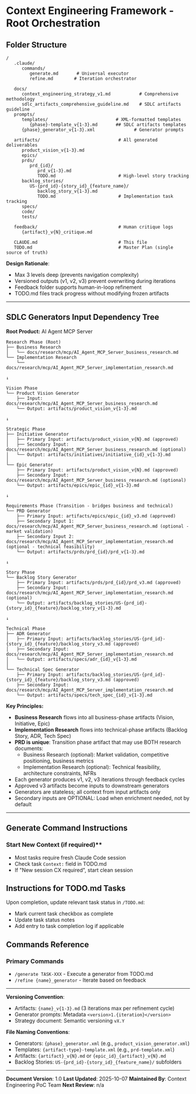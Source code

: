 # Context Engineering Framework - Root Orchestration

## Folder Structure

```
/
   .claude/
      commands/
         generate.md       # Universal executor
         refine.md        # Iteration orchestrator

   docs/
      context_engineering_strategy_v1.md           # Comprehensive methodology
      sdlc_artifacts_comprehensive_guideline.md    # SDLC artifacts guideline               
   prompts/
      templates/                          # XML-formatted templates
         {phase}-template_v{1-3}.md       ## SDLC artifacts templates 
      {phase}_generator_v{1-3}.xml               # Generator prompts

   artifacts/                              # All generated deliverables
      product_vision_v{1-3}.md
      epics/
      prds/
         prd_{id}/
            prd_v{1-3}.md
            TODO.md                        # High-level story tracking
      backlog_stories/
         US-{prd_id}-{story_id}_{feature_name}/
            backlog_story_v{1-3}.md
            TODO.md                        # Implementation task tracking
      specs/
      code/
      tests/

   feedback/                               # Human critique logs
      {artifact}_v{N}_critique.md

   CLAUDE.md                               # This file
   TODO.md                                 # Master Plan (single source of truth)
```

**Design Rationale**:
- Max 3 levels deep (prevents navigation complexity)
- Versioned outputs (v1, v2, v3) prevent overwriting during iterations
- Feedback folder supports human-in-loop refinement
- TODO.md files track progress without modifying frozen artifacts

---

## SDLC Generators Input Dependency Tree

**Root Product:** AI Agent MCP Server

```
Research Phase (Root)
├── Business Research
│   └── docs/research/mcp/AI_Agent_MCP_Server_business_research.md
└── Implementation Research
    └── docs/research/mcp/AI_Agent_MCP_Server_implementation_research.md

↓

Vision Phase
└── Product Vision Generator
    ├── Input: docs/research/mcp/AI_Agent_MCP_Server_business_research.md
    └── Output: artifacts/product_vision_v{1-3}.md

↓

Strategic Phase
├── Initiative Generator
│   ├── Primary Input: artifacts/product_vision_v{N}.md (approved)
│   ├── Secondary Input: docs/research/mcp/AI_Agent_MCP_Server_business_research.md (optional)
│   └── Output: artifacts/initiatives/initiative_{id}_v{1-3}.md
│
└── Epic Generator
    ├── Primary Input: artifacts/product_vision_v{N}.md (approved)
    ├── Secondary Input: docs/research/mcp/AI_Agent_MCP_Server_business_research.md (optional)
    └── Output: artifacts/epics/epic_{id}_v{1-3}.md

↓

Requirements Phase (Transition - bridges business and technical)
└── PRD Generator
    ├── Primary Input: artifacts/epics/epic_{id}_v3.md (approved)
    ├── Secondary Input 1: docs/research/mcp/AI_Agent_MCP_Server_business_research.md (optional - market validation)
    ├── Secondary Input 2: docs/research/mcp/AI_Agent_MCP_Server_implementation_research.md (optional - technical feasibility)
    └── Output: artifacts/prds/prd_{id}/prd_v{1-3}.md

↓

Story Phase
└── Backlog Story Generator
    ├── Primary Input: artifacts/prds/prd_{id}/prd_v3.md (approved)
    ├── Secondary Input: docs/research/mcp/AI_Agent_MCP_Server_implementation_research.md (optional)
    └── Output: artifacts/backlog_stories/US-{prd_id}-{story_id}_{feature}/backlog_story_v{1-3}.md

↓

Technical Phase
├── ADR Generator
│   ├── Primary Input: artifacts/backlog_stories/US-{prd_id}-{story_id}_{feature}/backlog_story_v3.md (approved)
│   ├── Secondary Input: docs/research/mcp/AI_Agent_MCP_Server_implementation_research.md
│   └── Output: artifacts/specs/adr_{id}_v{1-3}.md
│
└── Technical Spec Generator
    ├── Primary Input: artifacts/backlog_stories/US-{prd_id}-{story_id}_{feature}/backlog_story_v3.md (approved)
    ├── Secondary Input: docs/research/mcp/AI_Agent_MCP_Server_implementation_research.md
    └── Output: artifacts/specs/tech_spec_{id}_v{1-3}.md
```

**Key Principles:**
- **Business Research** flows into all business-phase artifacts (Vision, Initiative, Epic)
- **Implementation Research** flows into technical-phase artifacts (Backlog Story, ADR, Tech Spec)
- **PRD is unique**: Transition phase artifact that may use BOTH research documents:
  - Business Research (optional): Market validation, competitive positioning, business metrics
  - Implementation Research (optional): Technical feasibility, architecture constraints, NFRs
- Each generator produces v1, v2, v3 iterations through feedback cycles
- Approved v3 artifacts become inputs to downstream generators
- Generators are stateless; all context from input artifacts only
- Secondary inputs are OPTIONAL: Load when enrichment needed, not by default

---

## Generate Command Instructions

### Start New Context (if required)**
- Most tasks require fresh Claude Code session
- Check task `Context:` field in TODO.md
- If "New session CX required", start clean session

## Instructions for TODO.md Tasks
Upon completion, update relevant task status in `/TODO.md`:
- Mark current task checkbox as complete
- Update task status notes
- Add entry to task completion log if applicable

## Commands Reference

### Primary Commands
- `/generate TASK-XXX` - Execute a generator from TODO.md
- `/refine {name}_generator` - Iterate based on feedback

---

**Versioning Convention**:
- Artifacts: `{name}_v{1-3}.md` (3 iterations max per refinement cycle)
- Generator prompts: Metadata `<version>1.{iteration}</version>`
- Strategy document: Semantic versioning `vX.Y`

**File Naming Conventions**:
- Generators: `{phase}_generator.xml` (e.g., `product_vision_generator.xml`)
- Templates: `{artifact-type}-template.xml` (e.g., `prd-template.xml`)
- Artifacts: `{artifact}_v{N}.md` or `{epic_id}_{artifact}_v{N}.md`
- Backlog Stories: `US-{prd_id}-{story_id}_{feature_name}/` subfolders

---

**Document Version**: 1.0
**Last Updated**: 2025-10-07
**Maintained By**: Context Engineering PoC Team
**Next Review**: n/a
